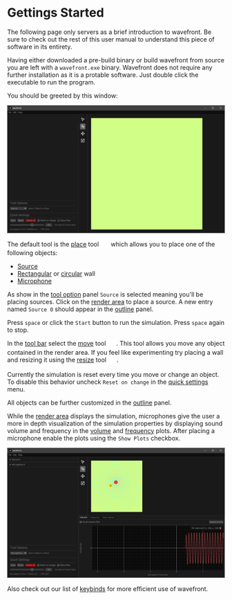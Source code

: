 # Gettings Started

The following page only servers as a brief introduction to wavefront. Be sure to check out the rest of this user manual to understand this piece of software in its entirety.

Having either downloaded a pre-build binary or build wavefront from source you are left with a `wavefront.exe` binary. Wavefront does not require any further installation as it is a protable software. Just double click the executable to run the program.


You should be greeted by this window:

![Wavefront UI](images/wavefront-main.png)

The default tool is the [place](tools/place.md) tool <img style="vertical-align:middle" src="images/place.png" alt="Place Tool Icon" height="20em"/> which allows you to place one of the following objects:

* [Source](objects/source.md)
* [Rectangular](objects/rect_wall.md) or [circular](objects/circ_wall.md) wall
* [Microphone](objects/microphone.md)

As show in the [tool option](ui/tool_settings.md) panel `Source` is selected meaning you'll be placing sources. Click on the [render area](./ui/render_area.md) to place a source. A new entry named `Source 0` should appear in the [outline](ui/outline.md) panel. 

Press `space` or click the `Start` button to run the simulation. Press `space` again to stop.

In the [tool bar](ui/toolbar.md) select the [move](tools/move.md) tool <img style="vertical-align:middle" src="images/move.png" alt="Move Tool Icon" height="20em"/>. This tool allows you move any object contained in the render area. If you feel like experimenting try placing a wall and resizing it using the [resize](tools/resize.md) tool <img style="vertical-align:middle" src="images/resize_wall.png" alt="Resize Tool Icon" height="20em"/>.

Currently the simulation is reset every time you move or change an object. To disable this behavior uncheck `Reset on change` in the [quick settings](ui/quick_settings.md) menu.

All objects can be further customized in the [outline](ui/outline.md) panel.

While the [render area](./ui/render_area.md) displays the simulation, microphones give the user a more in depth visualization of the simulation properties by displaying sound volume and frequency in the [volume](plots/volume.md) and [frequency](plots/frequency.md) plots. After placing a microphone enable the plots using the `Show Plots` checkbox.

![Wavefront UI](images/plot-example.png)

Also check out our list of [keybinds](ui/keybinds.md) for more efficient use of wavefront.